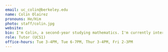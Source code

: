 ```yaml
---
email: uc_colin@berkeley.edu
name: Colin Olairez
pronouns: He/Him
photo: staff/colin.jpg
website:
bio: I'm Colin, a second-year studying mathematics. I'm currently interested in marathon running, chess, and light novels/anime.
role: Tutor (UCS1)
office-hours: Tue 3-4PM, Tue 6-7PM, Thur 3-4PM, Fri 2-3PM
---
```


